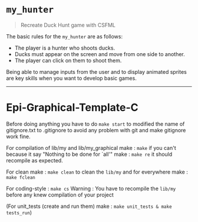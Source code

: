 # ```my_hunter```

> Recreate Duck Hunt game with CSFML

The basic rules for the ```my_hunter``` are as follows:
- The player is a hunter who shoots ducks.
- Ducks must appear on the screen and move from one side to another.
- The player can click on them to shoot them.

Being able to manage inputs from the user and to display animated sprites are key skills when
you want to develop basic games.

---

# Epi-Graphical-Template-C

Before doing anything you have to do ```make start``` to modified the name of gitignore.txt to .gitignore to avoid any problem with git and make gitignore work fine.

For compilation of lib/my and lib/my_graphical make : ```make``` if you can't because it say "Nothing to be done for `all'" make : ```make re``` it should recompile as expected.

For clean make : ```make clean``` to clean the ```lib/my``` and for everywhere make : ```make fclean```

For coding-style : ```make cs``` Warning : You have to recompile the ```lib/my``` before any knew compilation of your project

(For unit_tests (create and run them) make : ```make unit_tests & make tests_run```)